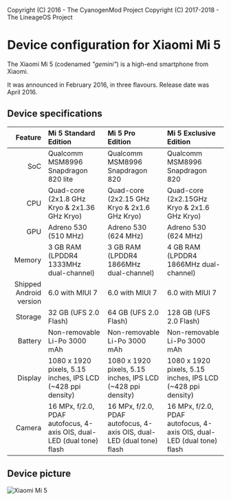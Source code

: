 Copyright (C) 2016 - The CyanogenMod Project 
Copyright (C) 2017-2018 - The LineageOS Project

Device configuration for Xiaomi Mi 5
==============

The Xiaomi Mi 5 (codenamed _"gemini"_) is a high-end smartphone from Xiaomi.

It was announced in February 2016, in three flavours. Release date was April 2016.

## Device specifications

| Feature      | Mi 5 Standard Edition                           | Mi 5 Pro Edition                                | Mi 5 Exclusive Edition                         |
| -----------: | :---------------------------------------------- | :---------------------------------------------- | :--------------------------------------------- |
| SoC          | Qualcomm MSM8996 Snapdragon 820 lite            | Qualcomm MSM8996 Snapdragon 820                 | Qualcomm MSM8996 Snapdragon 820                |
| CPU          | Quad-core (2x1.8 GHz Kryo & 2x1.36 GHz Kryo)    | Quad-core (2x2.15 GHz Kryo & 2x1.6 GHz Kryo)    | Quad-core (2x2.15GHz Kryo & 2x1.6 GHz Kryo)    |
| GPU          | Adreno 530 (510 MHz)                            | Adreno 530 (624 MHz)                            | Adreno 530 (624 MHz)                           |
| Memory       | 3 GB RAM (LPDDR4 1333MHz dual-channel)          | 3 GB RAM (LPDDR4 1866MHz dual-channel)          | 4 GB RAM (LPDDR4 1866MHz dual-channel)         |
| Shipped Android version | 6.0 with MIUI 7                      | 6.0 with MIUI 7                                 | 6.0 with MIUI 7                                |
| Storage      | 32 GB (UFS 2.0 Flash)                           | 64 GB (UFS 2.0 Flash)                           | 128 GB (UFS 2.0 Flash)                         |
| Battery      | Non-removable Li-Po 3000 mAh                    | Non-removable Li-Po 3000 mAh                    | Non-removable Li-Po 3000 mAh                   |
| Display      | 1080 x 1920 pixels, 5.15 inches, IPS LCD (~428 ppi density) | 1080 x 1920 pixels, 5.15 inches, IPS LCD (~428 ppi density) | 1080 x 1920 pixels, 5.15 inches, IPS LCD (~428 ppi density) |
| Camera       | 16 MPx, f/2.0, PDAF autofocus, 4-axis OIS, dual-LED (dual tone) flash | 16 MPx, f/2.0, PDAF autofocus, 4-axis OIS, dual-LED (dual tone) flash | 16 MPx, f/2.0, PDAF autofocus, 4-axis OIS, dual-LED (dual tone) flash |

## Device picture

![Xiaomi Mi 5](http://xiaomi-mi.com/uploads/CatalogueImage/xiaomi-mi-5-black-01_14051_1456305832.jpg "Xiaomi Mi 5 in black")
